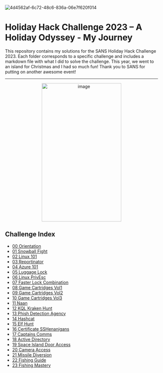 
![4d4562af-6c72-48c6-836a-06e7f620f014](https://github.com/user-attachments/assets/f17fb04e-3fcd-4312-9551-ec1f9f9b9ee8)

# Holiday Hack Challenge 2023 – A Holiday Odyssey - My Journey

This repository contains my solutions for the SANS Holiday Hack Challenge 2023. Each folder corresponds to a specific challenge and includes a markdown file with what I did to solve the challenge.
This year, we went to an island for Christmas and I had so much fun! Thank you to SANS for putting on another awesome event!



---
<p align="center">
  <img width="262" height="454" alt="image" src="https://github.com/user-attachments/assets/fa1dcc37-3b5d-46d7-9b07-a0b857e3a4f6" />
</p>


## Challenge Index

- [00 Orientation](HolidayHack2023_MyJourney/00_Orientation/notes.md)
- [01 Snowball Fight](HolidayHack2023_MyJourney/01_Snowball_Fight/notes.md)
- [02 Linux 101](HolidayHack2023_MyJourney/02_Linux_101/notes.md)
- [03 Reportinator](HolidayHack2023_MyJourney/03_Reportinator/notes.md)
- [04 Azure 101](HolidayHack2023_MyJourney/04_Azure_101/notes.md)
- [05 Luggage Lock](HolidayHack2023_MyJourney/05_Luggage_Lock/notes.md)
- [06 Linux PrivEsc](HolidayHack2023_MyJourney/06_Linux_PrivEsc/notes.md)
- [07 Faster Lock Combination](HolidayHack2023_MyJourney/07_Faster_Lock_Combination/notes.md)
- [08 Game Cartridges Vol1](HolidayHack2023_MyJourney/08_Game_Cartridges_Vol1/notes.md)
- [09 Game Cartridges Vol2](HolidayHack2023_MyJourney/09_Game_Cartridges_Vol2/notes.md)
- [10 Game Cartridges Vol3](HolidayHack2023_MyJourney/10_Game_Cartridges_Vol3/notes.md)
- [11 Naan](HolidayHack2023_MyJourney/11_Naan/notes.md)
- [12 KQL Kraken Hunt](HolidayHack2023_MyJourney/12_KQL_Kraken_Hunt/notes.md)
- [13 Phish Detection Agency](HolidayHack2023_MyJourney/13_Phish_Detection_Agency/notes.md)
- [14 Hashcat](HolidayHack2023_MyJourney/14_Hashcat/notes.md)
- [15 Elf Hunt](HolidayHack2023_MyJourney/15_Elf_Hunt/notes.md)
- [16 Certificate SSHenanigans](HolidayHack2023_MyJourney/16_Certificate_SSHenanigans/notes.md)
- [17 Captains Comms](HolidayHack2023_MyJourney/17_Captains_Comms/notes.md)
- [18 Active Directory](HolidayHack2023_MyJourney/18_Active_Directory/notes.md)
- [19 Space Island Door Access](HolidayHack2023_MyJourney/19_Space_Island_Door_Access/notes.md)
- [20 Camera Access](HolidayHack2023_MyJourney/20_Camera_Access/notes.md)
- [21 Missile Diversion](HolidayHack2023_MyJourney/21_Missile_Diversion/notes.md)
- [22 Fishing Guide](HolidayHack2023_MyJourney/22_Fishing_Guide/notes.md)
- [23 Fishing Mastery](HolidayHack2023_MyJourney/23_Fishing_Mastery/notes.md)


